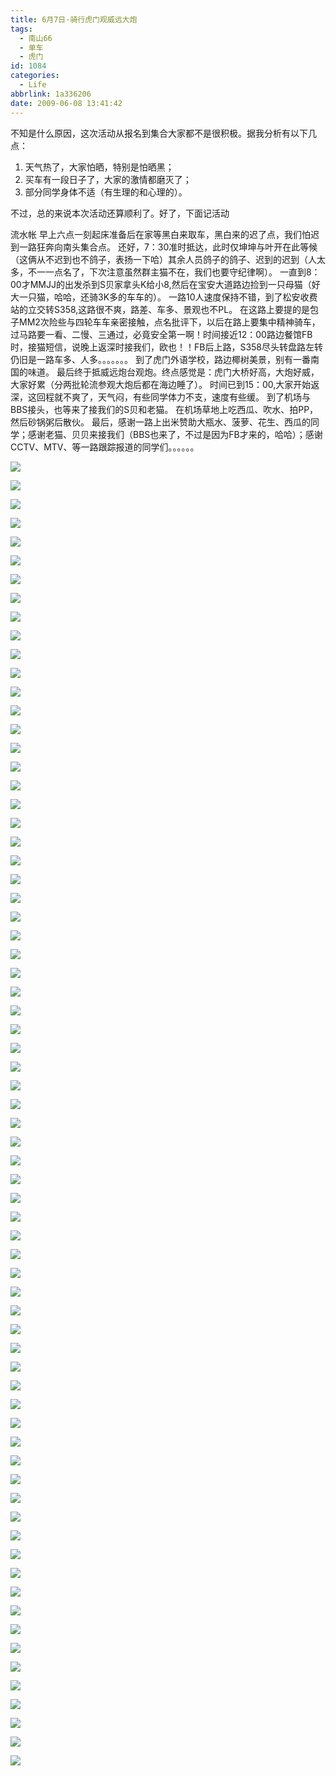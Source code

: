 ```yaml
---
title: 6月7日·骑行虎门观威远大炮
tags:
  - 南山66
  - 单车
  - 虎门
id: 1084
categories:
  - Life
abbrlink: 1a336206
date: 2009-06-08 13:41:42
---
```


不知是什么原因，这次活动从报名到集合大家都不是很积极。据我分析有以下几点：
1. 天气热了，大家怕晒，特别是怕晒黑；
2. 买车有一段日子了，大家的激情都磨灭了；
3. 部分同学身体不适（有生理的和心理的）。

不过，总的来说本次活动还算顺利了。好了，下面记活动

流水帐
早上六点一刻起床准备后在家等黑白来取车，黑白来的迟了点，我们怕迟到一路狂奔向南头集合点。
还好，7：30准时抵达，此时仅坤坤与叶开在此等候（这俩从不迟到也不鸽子，表扬一下哈）其余人员鸽子的鸽子、迟到的迟到（人太多，不一一点名了，下次注意虽然群主猫不在，我们也要守纪律啊）。
一直到8：00才MMJJ的出发杀到S贝家拿头K给小8,然后在宝安大道路边捡到一只母猫（好大一只猫，哈哈，还骑3K多的车车的）。
一路10人速度保持不错，到了松安收费站的立交转S358,这路很不爽，路差、车多、景观也不PL。
在这路上要提的是包子MM2次险些与四轮车车亲密接触，点名批评下，以后在路上要集中精神骑车，过马路要一看、二慢、三通过，必竟安全第一啊！时间接近12：00路边餐馆FB时，接猫短信，说晚上返深时接我们，欧也！！FB后上路，S358尽头转盘路左转仍旧是一路车多、人多。。。。。。。
到了虎门外语学校，路边椰树美景，别有一番南国的味道。
最后终于抵威远炮台观炮。终点感觉是：虎门大桥好高，大炮好威，大家好累（分两批轮流参观大炮后都在海边睡了）。
时间已到15：00,大家开始返深，这回程就不爽了，天气闷，有些同学体力不支，速度有些缓。
到了机场与BBS接头，也等来了接我们的S贝和老猫。
在机场草地上吃西瓜、吹水、拍PP，然后砂锅粥后散伙。
最后，感谢一路上出米赞助大瓶水、菠萝、花生、西瓜的同学；感谢老猫、贝贝来接我们（BBS也来了，不过是因为FB才来的，哈哈）；感谢CCTV、MTV、等一路跟踪报道的同学们。。。。。。

![](/images/2009/06/08_20090608_11379.jpg)
<!--more-->
![](/images/2009/06/08_20090608_11380.jpg)

![](/images/2009/06/08_20090608_11381.jpg)

![](/images/2009/06/08_20090608_11382.jpg)

![](/images/2009/06/08_20090608_11383.jpg)

![](/images/2009/06/08_20090608_11384.jpg)

![](/images/2009/06/08_20090608_11385.jpg)

![](/images/2009/06/08_20090608_11386.jpg)

![](/images/2009/06/08_20090608_11387.jpg)

![](/images/2009/06/08_20090608_11388.jpg)

![](/images/2009/06/08_20090608_11389.jpg)

![](/images/2009/06/08_20090608_11390.jpg)

![](/images/2009/06/08_20090608_11391.jpg)

![](/images/2009/06/08_20090608_11392.jpg)

![](/images/2009/06/08_20090608_11393.jpg)

![](/images/2009/06/08_20090608_11394.jpg)

![](/images/2009/06/08_20090608_11395.jpg)

![](/images/2009/06/08_20090608_11396.jpg)

![](/images/2009/06/08_20090608_11397.jpg)

![](/images/2009/06/08_20090608_11398.jpg)

![](/images/2009/06/08_20090608_11399.jpg)

![](/images/2009/06/08_20090608_11400.jpg)

![](/images/2009/06/08_20090608_11401.jpg)

![](/images/2009/06/08_20090608_11402.jpg)

![](/images/2009/06/08_20090608_11403.jpg)

![](/images/2009/06/08_20090608_11404.jpg)

![](/images/2009/06/08_20090608_11405.jpg)

![](/images/2009/06/08_20090608_11406.jpg)

![](/images/2009/06/08_20090608_11407.jpg)

![](/images/2009/06/08_20090608_11408.jpg)

![](/images/2009/06/08_20090608_11409.jpg)

![](/images/2009/06/08_20090608_11410.jpg)

![](/images/2009/06/08_20090608_11411.jpg)

![](/images/2009/06/08_20090608_11412.jpg)

![](/images/2009/06/08_20090608_11413.jpg)

![](/images/2009/06/08_20090608_11414.jpg)

![](/images/2009/06/08_20090608_11415.jpg)

![](/images/2009/06/08_20090608_11416.jpg)

![](/images/2009/06/08_20090608_11417.jpg)

![](/images/2009/06/08_20090608_11418.jpg)

![](/images/2009/06/08_20090608_11419.jpg)

![](/images/2009/06/08_20090608_11420.jpg)

![](/images/2009/06/08_20090608_11421.jpg)

![](/images/2009/06/08_20090608_11422.jpg)

![](/images/2009/06/08_20090608_11423.jpg)

![](/images/2009/06/08_20090608_11424.jpg)

![](/images/2009/06/08_20090608_11425.jpg)

![](/images/2009/06/08_20090608_11426.jpg)

![](/images/2009/06/08_20090608_11427.jpg)

![](/images/2009/06/08_20090608_11428.jpg)

![](/images/2009/06/08_20090608_11429.jpg)

![](/images/2009/06/08_20090608_11430.jpg)

![](/images/2009/06/08_20090608_11431.jpg)

![](/images/2009/06/08_20090608_11432.jpg)

![](/images/2009/06/08_20090608_11433.jpg)

![](/images/2009/06/08_20090608_11434.jpg)

![](/images/2009/06/08_20090608_11435.jpg)

![](/images/2009/06/08_20090608_11436.jpg)

![](/images/2009/06/08_20090608_11437.jpg)

![](/images/2009/06/08_20090608_11438.jpg)

![](/images/2009/06/08_20090608_11439.jpg)

![](/images/2009/06/08_20090608_11440.jpg)

![](/images/2009/06/08_20090608_11441.jpg)

![](/images/2009/06/08_20090608_11442.jpg)

![](/images/2009/06/08_20090608_11443.jpg)

![](/images/2009/06/08_20090608_11444.jpg)

![](/images/2009/06/08_20090608_11445.jpg)

<i
mg src="/images/2009/06/08_20090608_11446.jpg" alt="" title=""/>

![](/images/2009/06/08_20090608_11447.jpg)

![](/images/2009/06/08_20090608_11448.jpg)

![](/images/2009/06/08_20090608_11449.jpg)